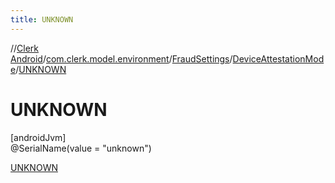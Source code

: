 ```yaml
---
title: UNKNOWN
---
```

//[Clerk Android](../../../../../index.html)/[com.clerk.model.environment](../../../index.html)/[FraudSettings](../../index.html)/[DeviceAttestationMode](../index.html)/[UNKNOWN](index.html)



# UNKNOWN



[androidJvm]\
@SerialName(value = &quot;unknown&quot;)



[UNKNOWN](index.html)


